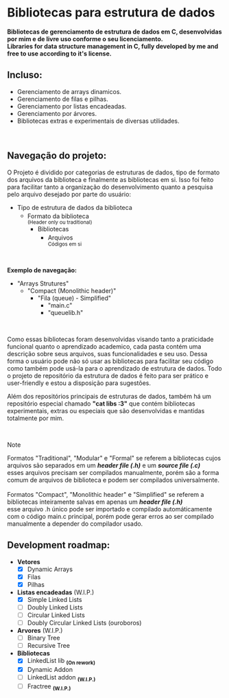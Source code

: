 # Bibliotecas para estrutura de dados
**Bibliotecas de gerenciamento de estrutura de dados em C, desenvolvidas por mim e de livre uso conforme o seu licenciamento.** </br>
**Libraries for data structure management in C, fully developed by me and free to use according to it's license.**
</br>

## Incluso:
  - Gerenciamento de arrays dinamicos.
  - Gerenciamento de filas e pilhas.
  - Gerenciamento por listas encadeadas.
  - Gerenciamento por árvores.
  - Bibliotecas extras e experimentais de diversas utilidades.
</br>

## Navegação do projeto:
O Projeto é dividido por categorias de estruturas de dados, tipo de formato dos arquivos da biblioteca e finalmente as bibliotecas em si.
Isso foi feito para facilitar tanto a organização do desenvolvimento quanto a pesquisa pelo arquivo desejado por parte do usuário: </br>
  - Tipo de estrutura de dados da biblioteca
    - Formato da biblioteca
    <sup></br>(Header only ou traditional)</sup>
      - Bibliotecas
        - Arquivos
        <sup></br>Códigos em si</sup>
        
</br>

**Exemplo de navegação:**
- "Arrays Strutures"
    - "Compact (Monolithic header)"
      - "Fila (queue) - Simplified"
        - "main.c"
        - "queuelib.h"

</br>

Como essas bibliotecas foram desenvolvidas visando tanto a praticidade funcional quanto o aprendizado academico, cada pasta contém uma descrição sobre seus arquivos,
suas funcionalidades e seu uso. Dessa forma o usuário pode não só usar as bibliotecas para facilitar seu código como também pode usá-la para o aprendizado de estrutura de dados.
Todo o projeto de repositório da estrutura de dados é feito para ser prático e user-friendly e estou a disposição para sugestões.</br>

Além dos repositórios principais de estruturas de dados, também há um repositório especial chamado **"cat libs :3"**
que contém bibliotecas experimentais, extras ou especiais que são desenvolvidas e mantidas totalmente por mim.

</br>

> [!NOTE]
> Formatos "Traditional", "Modular" e "Formal" se referem a bibliotecas cujos arquivos são separados em um ***header file (.h)*** e um ***source file (.c)*** </br>
> esses arquivos precisam ser compilados manualmente, porém são a forma comum de arquivos de biblioteca e podem ser compilados universalmente. </br> </br>
> Formatos "Compact", "Monolithic header" e "Simplified" se referem a bibliotecas inteiramente salvas em apenas um ***header file (.h)*** </br>
> esse arquivo .h único pode ser importado e compilado automáticamente com o código main.c principal, porém pode gerar erros ao ser compilado manualmente a depender do compilador usado.


## Development roadmap:
- **Vetores**
  - [x] Dynamic Arrays
  - [x] Filas
  - [x] Pilhas

- **Listas encadeadas** (W.I.P.)
  - [x] Simple Linked Lists
  - [ ] Doubly Linked Lists
  - [ ] Circular Linked Lists
  - [ ] Doubly Circular Linked Lists (ouroboros)

- **Arvores** (W.I.P.)
  - [ ] Binary Tree
  - [ ] Recursive Tree

- **Bibliotecas**
  - [x] LinkedList lib **<sub>(On rework)</sub>**
  - [x] Dynamic Addon
  - [ ] LinkedList addon **<sub>(W.I.P.)</sub>**
  - [ ] Fractree **<sub>(W.I.P.)</sub>**
